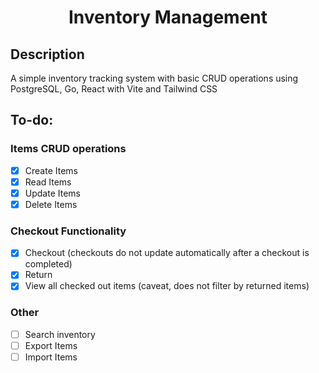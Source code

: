<div align="center">

# Inventory Management

</div>

## Description

A simple inventory tracking system with basic CRUD operations using PostgreSQL, Go, React with Vite and Tailwind CSS

## To-do:

### Items CRUD operations
- [x] Create Items
- [x] Read Items
- [x] Update Items
- [x] Delete Items

### Checkout Functionality
- [x] Checkout (checkouts do not update automatically after a checkout is completed)
- [x] Return
- [x] View all checked out items (caveat, does not filter by returned items)

### Other
- [ ] Search inventory
- [ ] Export Items
- [ ] Import Items
